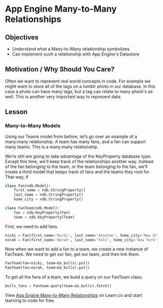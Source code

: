 

# App Engine Many-to-Many Relationships

## Objectives

+ Understand what a Many-to-Many relationship symbolizes
+ Can implement such a relationship with App Engine's Datastore

## Motivation / Why Should You Care?

Often we want to represent real world concepts in code. For example we might want to store all of the tags on a tumblr photo in our database. In this case a photo can have many tags, but a tag can relate to many photo's as well. This is another very important way to represent data.

## Lesson

### Many-to-Many Models

Using our Teams model from before, let’s go over an example of a many:many relationship. A team has many fans, and a fan can support many teams. This is a many:many relationship.

We’re still are going to take advantage of the KeyProperty database type. Except this time, we'll keep track of the relationships another way. Instead of the fan belonging to the team, or the team belonging to the fan, we'll create a third model that keeps track of fans and the teams they root for. That way, if

```python
class Fan(ndb.Model):
    first_name = ndb.StringProperty()
    last_name = ndb.StringProperty()
    home_city = ndb.StringProperty()

class FanTeam(ndb.Model):
    fan = ndb.KeyProperty(Fan)
    team = ndb.KeyProperty(Team)
```

First, we need to add fans.

```python
nicki = Fan(first_name='Nicki', last_name='Anselmo', home_city='New Orleans').put()
norah = Fan(first_name='Norah', last_name='Solo', home_city='New York').put()
```

Now when we want to add a fan to a team, we create a new instance of FanTeam. We need to get our fan, get our team, and then link them.

```python
FanTeam(fan=nicki, team=da_bulls).put()
FanTeam(fan=norah, team=da_bulls).put()
```

To get all the fans of a team, we build a query on our FanTeam class:

```python
bulls_fans = Fanteam.query(team=da_bulls).fetch()
```

<p data-visibility='hidden'>View <a href='https://learn.co/lessons/cssi-9.4-appengine-datastore-many-to-many' title='App Engine Many-to-Many Relationships'>App Engine Many-to-Many Relationships</a> on Learn.co and start learning to code for free.</p>
